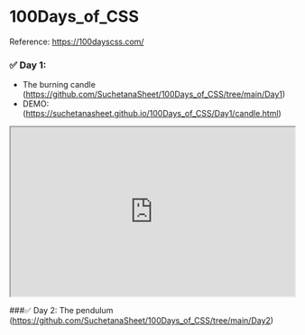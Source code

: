 # 100Days_of_CSS
 Reference: https://100dayscss.com/

### ✅ Day 1: 

- The burning candle (https://github.com/SuchetanaSheet/100Days_of_CSS/tree/main/Day1)
- DEMO: (https://suchetanasheet.github.io/100Days_of_CSS/Day1/candle.html)

<iframe
  src="https://codepen.io/suchetanasheet/pen/GRNXLMr?editors=1100"
  style="width:100%; height:300px;"
></iframe>

###✅ Day 2: 
The pendulum (https://github.com/SuchetanaSheet/100Days_of_CSS/tree/main/Day2)
